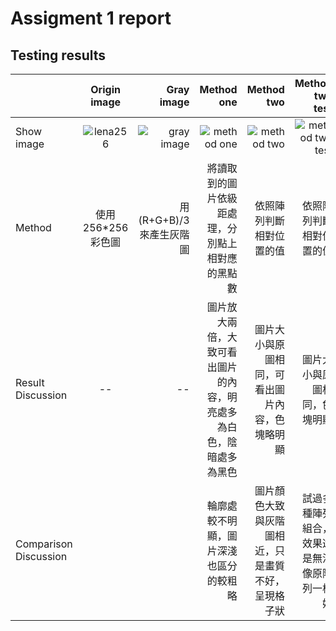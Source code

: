 # Assigment 1 report
## Testing results
|| Origin image | Gray image | Method one  | Method two | Method two test |
| ------------ |:----------:| -----------:|-----------:|----------------:|----------------:|
|Show image|![lena256](https://user-images.githubusercontent.com/32957934/32135775-39c2a27a-bc37-11e7-8e96-9c031129eed6.jpg)|![gray image](https://user-images.githubusercontent.com/32957934/32135789-3fdded72-bc37-11e7-94ef-958c12dd1591.jpg)|![method one](https://user-images.githubusercontent.com/32957934/32135790-439547da-bc37-11e7-92ee-5b8ffeb35d3a.jpg)|![method two](https://user-images.githubusercontent.com/32957934/32135792-47550112-bc37-11e7-9e58-1ff40edff107.jpg)|![method two test](https://user-images.githubusercontent.com/32957934/32135795-4a8aa86e-bc37-11e7-9fa1-2216722bba41.jpg)|
|Method | 使用256*256彩色圖| 用 (R+G+B)/3 來產生灰階圖 |將讀取到的圖片依級距處理，分別點上相對應的黑點數|依照陣列判斷相對位置的值 |依照陣列判斷相對位置的值|
|Result Discussion | -- | -- |圖片放大兩倍，大致可看出圖片的內容，明亮處多為白色，陰暗處多為黑色|圖片大小與原圖相同，可看出圖片內容，色塊略明顯 |圖片大小與原圖相同，色塊明顯 |
|Comparison Discussion | | |輪廓處較不明顯，圖片深淺也區分的較粗略 | 圖片顏色大致與灰階圖相近，只是畫質不好，呈現格子狀|試過多種陣列組合，效果還是無法像原陣列一樣好| 



